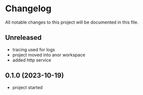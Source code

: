 # Changelog

All notable changes to this project will be documented in this file.

## Unreleased

* tracing used for logs
* project moved into anor workspace
* added http service

## 0.1.0 (2023-10-19)

* project started
